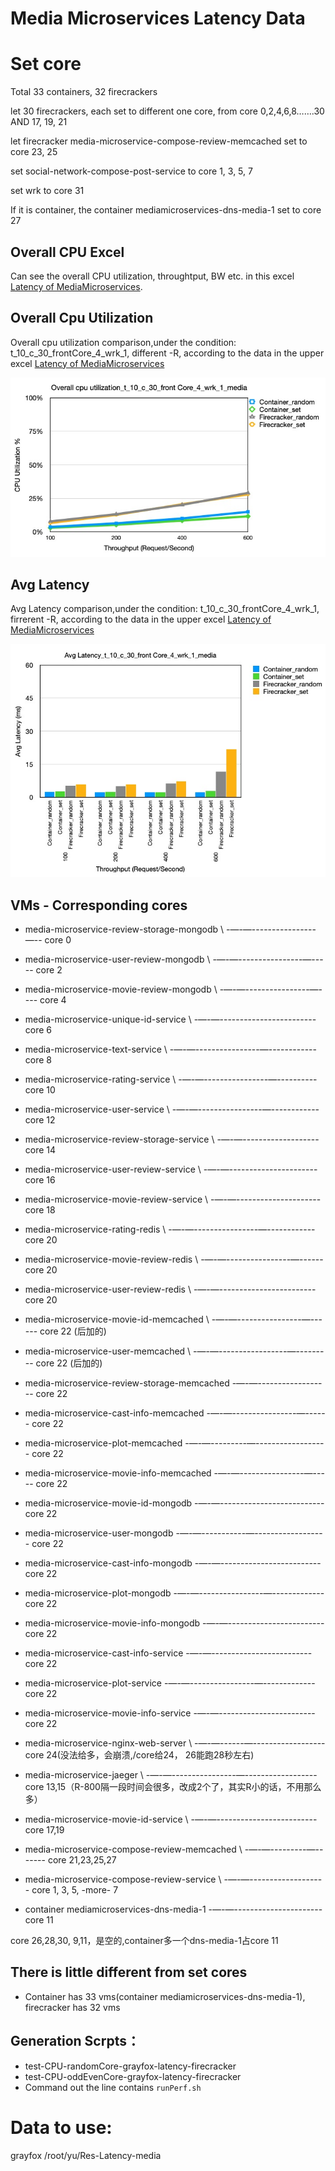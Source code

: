 # Media Microservices Latency Data
# Set core
Total 33 containers, 32 firecrackers

let 30 firecrackers, each set to different one core, from core 0,2,4,6,8…….30 AND 17, 19, 21

let firecracker media-microservice-compose-review-memcached set to core 23, 25

set social-network-compose-post-service to core 1, 3, 5, 7

set wrk to core 31

If it is container, the container mediamicroservices-dns-media-1 set to core 27

## Overall CPU Excel
Can see the overall CPU utilization, throughtput, BW etc. in this excel [Latency of MediaMicroservices](https://docs.google.com/spreadsheets/d/1txM9NYG8rz_om3YJ5dDuTJvDBDU834C_kWSyyIDq0G4/edit#gid=371584864).

## Overall Cpu Utilization
Overall cpu utilization comparison,under the condition: t_10_c_30_frontCore_4_wrk_1, different -R, according to the data in the upper excel [Latency of MediaMicroservices](https://docs.google.com/spreadsheets/d/1txM9NYG8rz_om3YJ5dDuTJvDBDU834C_kWSyyIDq0G4/edit#gid=371584864)

![CPU_Utilization](CPU_Utilization_media.jpg)

## Avg Latency
Avg Latency comparison,under the condition: t_10_c_30_frontCore_4_wrk_1, firrerent -R, according to the data in the upper excel [Latency of MediaMicroservices](https://docs.google.com/spreadsheets/d/1txM9NYG8rz_om3YJ5dDuTJvDBDU834C_kWSyyIDq0G4/edit#gid=371584864)

![Avg_Latency](Avg_Latency_media.jpg)

## VMs - Corresponding cores
* media-microservice-review-storage-mongodb \ -—-—----------------—-- core 0
* media-microservice-user-review-mongodb \ -—-—----------------—----- core 2
* media-microservice-movie-review-mongodb \ -—-—----------------—---- core 4
* media-microservice-unique-id-service \ -—-—------------------------ core 6
* media-microservice-text-service \ -—-—----------------—------------ core 8
* media-microservice-rating-service \ -—-—----------------—---------- core 10
* media-microservice-user-service \ -—-—----------------—------------ core 12
* media-microservice-review-storage-service \ -—-—------------------- core 14
* media-microservice-user-review-service \ -—-—---------------------- core 16
* media-microservice-movie-review-service \ -—-—--------------------- core 18

* media-microservice-rating-redis \ -—-—----------------—------------ core 20
* media-microservice-movie-review-redis \ -—-—----------------—------ core 20
* media-microservice-user-review-redis \ -—-—------------------------ core 20

* media-microservice-movie-id-memcached \ -—-—----------------—------ core 22 (后加的)
* media-microservice-user-memcached \ -—-—-----------------—--------- core 22 (后加的)
* media-microservice-review-storage-memcached  -—-—------------------ core 22
* media-microservice-cast-info-memcached  -—-—----------------—------ core 22
* media-microservice-plot-memcached  -—-—---------—------------------ core 22
* media-microservice-movie-info-memcached  -—-—----------------—----- core 22
* media-microservice-movie-id-mongodb  -—-—-------------------------- core 22
* media-microservice-user-mongodb  -—-—-----------—------------------ core 22
* media-microservice-cast-info-mongodb  -—-—------------------------- core 22
* media-microservice-plot-mongodb  -—-—----------------—------------- core 22
* media-microservice-movie-info-mongodb  -—-—------------------------ core 22
* media-microservice-cast-info-service  -—-—------------------------- core 22
* media-microservice-plot-service  -—-—----------------—------------- core 22
* media-microservice-movie-info-service  -—-—------------------------ core 22

* media-microservice-nginx-web-server \ -—-—------—------------------ core 24(没法给多，会崩溃,/core给24， 26能跑28秒左右)

* media-microservice-jaeger \ -—-—----------------—------------------ core 13,15（R-800隔一段时间会很多，改成2个了，其实R小的话，不用那么多）
* media-microservice-movie-id-service \ -—-—------------------------- core 17,19

* media-microservice-compose-review-memcached \ -—-—---------—------- core 21,23,25,27
* media-microservice-compose-review-service \ -—-—------------------- core 1, 3, 5, -more- 7

* container mediamicroservices-dns-media-1 -—-—---------------------- core 11

core 26,28,30, 9,11，是空的,container多一个dns-media-1占core 11

## There is little different from set cores
- Container has 33 vms(container mediamicroservices-dns-media-1), firecracker has 32 vms

## Generation Scrpts：
* test-CPU-randomCore-grayfox-latency-firecracker
* test-CPU-oddEvenCore-grayfox-latency-firecracker
* Command out the line contains `runPerf.sh`

# Data to use:
grayfox /root/yu/Res-Latency-media